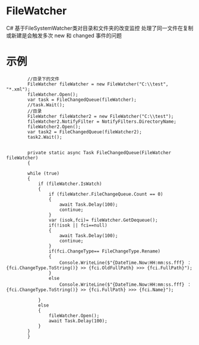 # FileWatcher
C# 基于FileSystemWatcher类对目录和文件夹的改变监控
处理了同一文件在复制或新建是会触发多次 new 和 changed 事件的问题
# 示例
            //目录下的文件
            FileWatcher fileWatcher = new FileWatcher("C:\\test", "*.xml");
            fileWatcher.Open();
            var task = FileChangedQueue(fileWatcher);
            //task.Wait();
            //目录
            FileWatcher fileWatcher2 = new FileWatcher("C:\\test");
            fileWatcher2.NotifyFilter = NotifyFilters.DirectoryName;
            fileWatcher2.Open();
            var task2 = FileChangedQueue(fileWatcher2);
            task2.Wait();


            private static async Task FileChangedQueue(FileWatcher fileWatcher)
            {

            while (true)
            {
                if (fileWatcher.IsWatch)
                {
                    if (fileWatcher.FileChangeQueue.Count == 0)
                    {
                        await Task.Delay(100);
                        continue;
                    }
                    var (isok,fci)= fileWatcher.GetDequeue();
                    if(!isok || fci==null)
                    {
                        await Task.Delay(100);
                        continue;
                    }
                    if(fci.ChangeType== FileChangeType.Rename)
                    {
                        Console.WriteLine($"{DateTime.Now:HH:mm:ss.fff} ：{fci.ChangeType.ToString()} >> {fci.OldFullPath} >>> {fci.FullPath}");
                    }
                    else
                        Console.WriteLine($"{DateTime.Now:HH:mm:ss.fff} ：{fci.ChangeType.ToString()} >> {fci.FullPath} >>> {fci.Name}");

                }
                else
                {
                    fileWatcher.Open();
                    await Task.Delay(100);
                }
            }
            }
